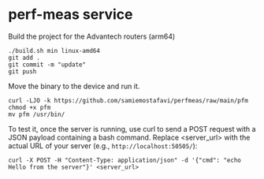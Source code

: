 # perf-meas service

Build the project for the Advantech routers (arm64)
```
./build.sh min linux-amd64
git add .
git commit -m "update"
git push
```

Move the binary to the device and run it.
```
curl -LJO -k https://github.com/samiemostafavi/perfmeas/raw/main/pfm
chmod +x pfm
mv pfm /usr/bin/
```

To test it, once the server is running, use curl to send a POST request with a JSON payload containing a bash command. Replace <server_url> with the actual URL of your server (e.g., `http://localhost:50505/`):
```
curl -X POST -H "Content-Type: application/json" -d '{"cmd": "echo Hello from the server"}' <server_url>
```


